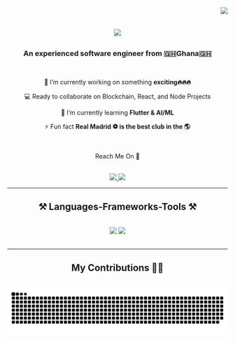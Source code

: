 <img align="right" src="https://visitor-badge.laobi.icu/badge?page_id=jaymingle.jaymingle" />

<h1 align="center">
    <img src="https://readme-typing-svg.herokuapp.com/?font=Righteous&size=35&center=true&vCenter=true&width=500&height=70&duration=4000&lines=Heyu!+👋;+I'm+Jay+Mingle!😎;" />
</h1>

<h3 align="center">An experienced software engineer from 🇬🇭Ghana🇬🇭</h3>

<br/>

<div align="center">
 
 🔭 I’m currently working on something **exciting🔥🔥🔥**
 
 💻 Ready to collaborate on Blockchain, React, and Node Projects
 
 🌱 I’m currently learning **Flutter & AI/ML**

⚡ Fun fact **Real Madrid ⚽️ is the best club in the 🌎**
 </div>
 <br/>
<div align="center"> 
    <p text-align="center"> Reach Me On  🥂</p> <br/>
  <a href="mailto:jkawudi@gmail.com">
    <img src="https://img.shields.io/badge/Gmail-333333?style=for-the-badge&logo=gmail&logoColor=red" />
  </a>

  <a href="https://jaymingle.xyz" target="_blank">
     <img src="https://img.shields.io/badge/Portfolio-FF5722?style=for-the-badge&logo=todoist&logoColor=white" target="_blank" /> <!-- sqlite, safari, google-chrome are other good icon options -->
  </a>
</div>

 <hr/>
 
<h2 align="center">⚒️ Languages-Frameworks-Tools ⚒️</h2>
<br/>
<div align="center">
        <img src="https://skillicons.dev/icons?i=nodejs,python,javascript,typescript,express,firebase,nextjs,mysql,django, php, mongo" />
    <img src="https://skillicons.dev/icons?i=,react,vue,mui,tailwind,css,cypress,github,figma,jest,git,mocha" />
<br>
</div>

<br/>
<hr/>

<div align="center">
  <h2>  My Contributions 💪💪</h2>
  <br>
  <img alt="snake eating my contributions" src="https://raw.githubusercontent.com/jaymingle/jaymingle/output/github-contribution-grid-snake.svg" />
  
  <br/><br/><br/>
<!--</div>

<hr/>

<h2 align="center">⚡ Stats ⚡</h2>
<br>-->
<!-- <div align=center>
  <img width=390 src="https://github-readme-streak-stats-salesp07.vercel.app/?user=salesp07&count_private=true&theme=react&border_radius=10" alt="streak stats"/>
  <img width=390 src="https://github-readme-stats-salesp07.vercel.app/api?username=salesp07&count_private=true&show_icons=true&theme=react&rank_icon=github&border_radius=10" alt="readme stats" />
  <br/>
  <img width=325 align="center" src="https://github-readme-stats-salesp07.vercel.app/api/top-langs/?username=salesp07&hide=HTML&langs_count=8&layout=compact&theme=react&border_radius=10&size_weight=0.5&count_weight=0.5&exclude_repo=github-readme-stats" alt="top langs" />
</div> -->

<!-- <br/><br/>

<hr/>

<br/>

<div align="center">
<a href='https://ko-fi.com/V7V4RAK9C' target='_blank'><img height='64' style='border:0px;height:64px;' src='https://storage.ko-fi.com/cdn/kofi1.png?v=3' border='0' alt='Buy Me a Coffee at ko-fi.com' /></a>
</div>

<br/>-->
